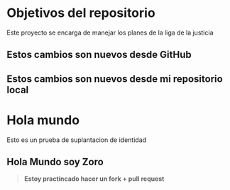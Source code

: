 # Objetivos del repositorio

Este proyecto se encarga de manejar los planes de la liga de la justicia


## Estos cambios son nuevos desde GitHub
## Estos cambios son nuevos desde mi repositorio local

# Hola mundo
Esto es un prueba de suplantacion de identidad


## Hola Mundo soy Zoro
> **Estoy practincado hacer un fork + pull request**